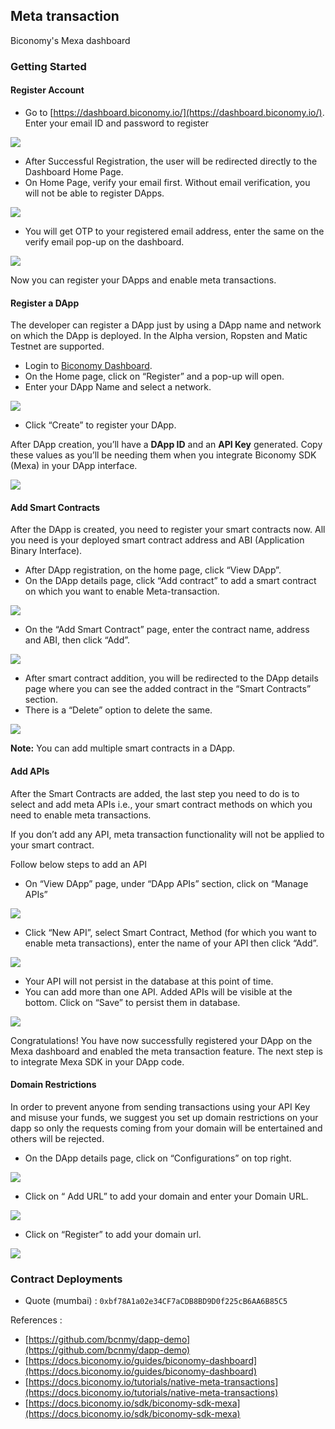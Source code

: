 ## Meta transaction
Biconomy's Mexa dashboard

### Getting Started
#### Register Account

* Go to [https://dashboard.biconomy.io/](https://dashboard.biconomy.io/). Enter your email ID and password to register

![](https://raw.githubusercontent.com/bcnmy/mexa-sdk/master/.gitbook/assets/1%20(2).png)

* After Successful Registration, the user will be redirected directly to the Dashboard Home Page.
* On Home Page, verify your email first. Without email verification, you will not be able to register DApps.

![](https://raw.githubusercontent.com/bcnmy/mexa-sdk/master/.gitbook/assets/2.png)

* You will get OTP to your registered email address, enter the same on the verify email pop-up on the dashboard.

![](https://raw.githubusercontent.com/bcnmy/mexa-sdk/master/.gitbook/assets/3%20(2).png)

Now you can register your DApps and enable meta transactions.


#### Register a DApp

The developer can register a DApp just by using a DApp name and network on which the DApp is deployed. In the Alpha version, Ropsten and Matic Testnet are supported.

* Login to [Biconomy Dashboard](https://dashboard.biconomy.io/).
* On the Home page, click on “Register” and a pop-up will open.
* Enter your DApp Name and select a network.

![](https://raw.githubusercontent.com/bcnmy/mexa-sdk/master/.gitbook/assets/4.png)

* Click “Create” to register your DApp.

After DApp creation, you’ll have a **DApp ID** and an **API Key** generated. Copy these values as you’ll be needing them when you integrate Biconomy SDK \(Mexa\) in your DApp interface.

![](https://raw.githubusercontent.com/bcnmy/mexa-sdk/master/.gitbook/assets/5%20(1).png)

#### Add Smart Contracts

After the DApp is created, you need to register your smart contracts now. All you need is your deployed smart contract address and ABI \(Application Binary Interface\).

* After DApp registration, on the home page, click “View DApp”.
* On the DApp details page, click “Add contract” to add a smart contract on which you want to enable Meta-transaction.

![](https://raw.githubusercontent.com/bcnmy/mexa-sdk/master/.gitbook/assets/6%20(1).png)

* On the “Add Smart Contract” page, enter the contract name, address and ABI, then click “Add”.

![](https://raw.githubusercontent.com/bcnmy/mexa-sdk/master/.gitbook/assets/7%20(1).png)

* After smart contract addition, you will be redirected to the DApp details page where you can see the added contract in the “Smart Contracts” section.
* There is a “Delete” option to delete the same.

![](https://raw.githubusercontent.com/bcnmy/mexa-sdk/master/.gitbook/assets/8%20(1).png)

**Note:** You can add multiple smart contracts in a DApp.

#### Add APIs

After the Smart Contracts are added, the last step you need to do is to select and add meta APIs i.e., your smart contract methods on which you need to enable meta transactions.

If you don’t add any API, meta transaction functionality will not be applied to your smart contract.

Follow below steps to add an API

* On “View DApp” page, under “DApp APIs” section, click on “Manage APIs”

![](https://raw.githubusercontent.com/bcnmy/mexa-sdk/master/.gitbook/assets/9.png)

* Click “New API”, select Smart Contract, Method \(for which you want to enable meta transactions\), enter the name of your API then click “Add”.

![](https://raw.githubusercontent.com/bcnmy/mexa-sdk/master/.gitbook/assets/10%20(1).png)

* Your API will not persist in the database at this point of time.
* You can add more than one API. Added APIs will be visible at the bottom. Click on “Save” to persist them in database.

![](https://raw.githubusercontent.com/bcnmy/mexa-sdk/master/.gitbook/assets/11%20(2).png)

Congratulations! You have now successfully registered your DApp on the Mexa dashboard and enabled the meta transaction feature. The next step is to integrate Mexa SDK in your DApp code.

#### Domain Restrictions

In order to prevent anyone from sending transactions using your API Key and misuse your funds, we suggest you set up domain restrictions on your dapp so only the requests coming from your domain will be entertained and others will be rejected.

* On the DApp details page, click on “Configurations” on top right.

![](https://raw.githubusercontent.com/bcnmy/mexa-sdk/master/.gitbook/assets/12.png)

* Click on “ Add URL” to add your domain and enter your Domain URL.

![](https://raw.githubusercontent.com/bcnmy/mexa-sdk/master/.gitbook/assets/13%20(2).png)

* Click on “Register” to add your domain url.

![](https://raw.githubusercontent.com/bcnmy/mexa-sdk/master/.gitbook/assets/14%20(1).png)


### Contract Deployments

* Quote (mumbai) : `0xbf78A1a02e34CF7aCDB8BD9D0f225cB6AA6B85C5`

References :

* [https://github.com/bcnmy/dapp-demo](https://github.com/bcnmy/dapp-demo)
* [https://docs.biconomy.io/guides/biconomy-dashboard](https://docs.biconomy.io/guides/biconomy-dashboard)
* [https://docs.biconomy.io/tutorials/native-meta-transactions](https://docs.biconomy.io/tutorials/native-meta-transactions)
* [https://docs.biconomy.io/sdk/biconomy-sdk-mexa](https://docs.biconomy.io/sdk/biconomy-sdk-mexa)